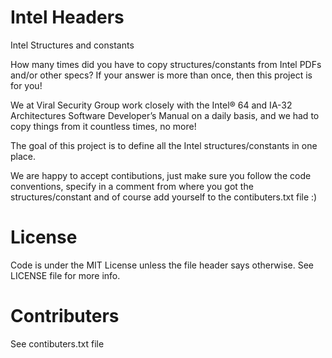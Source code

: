 # Intel Headers
Intel Structures and constants

How many times did you have to copy structures/constants 
from Intel PDFs and/or other specs? If your answer is more than once, 
then this project is for you!

We at Viral Security Group work closely with the 
Intel® 64 and IA-32 Architectures Software Developer’s Manual 
on a daily basis, and we had to copy things from it countless times, no more!

The goal of this project is to define all the Intel structures/constants in one place.

We are happy to accept contibutions, just make sure you follow the code conventions, 
specify in a comment from where you got the structures/constant and of course add 
yourself to the contibuters.txt file :)

# License
Code is under the MIT License unless the file header says otherwise.
See LICENSE file for more info.

# Contributers
See contibuters.txt file
